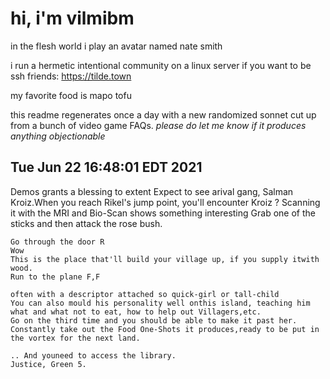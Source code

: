 # hi, i'm vilmibm

in the flesh world i play an avatar named nate smith

i run a hermetic intentional community on a linux server if you want to be ssh friends: https://tilde.town

my favorite food is mapo tofu

this readme regenerates once a day with a new randomized sonnet cut up from a bunch of video game FAQs.
_please do let me know if it produces anything objectionable_

## Tue Jun 22 16:48:01 EDT 2021

      Demos grants a blessing to extent
    Expect to see arival gang, Salman Kroiz.When you reach Rikel's jump point, you'll encounter Kroiz ?
    Scanning it with the MRI and Bio-Scan shows something interesting
    Grab one of the sticks and then attack the rose bush.
    
    Go through the door R
    Wow
    This is the place that'll build your village up, if you supply itwith wood.
    Run to the plane F,F
    
    often with a descriptor attached so quick-girl or tall-child
    You can also mould his personality well onthis island, teaching him what and what not to eat, how to help out Villagers,etc.
    Go on the third time and you should be able to make it past her.
    Constantly take out the Food One-Shots it produces,ready to be put in the vortex for the next land.
    
    .. And youneed to access the library.
    Justice, Green 5.
